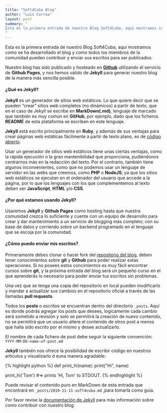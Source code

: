 ```yaml
---
title: "Soft4Cuba Blog"
author: "Luis Correa"
layout: post
summary: "
Esta es la primera entrada de nuestro Blog Soft4Cuba, aquí mostramos como se ha desarrollado el blog y como todos los miembros de la comunidad pueden contribuir y enviar sus escritos para ser publicados.
"
---
```


Esta es la primera entrada de nuestro Blog Soft4Cuba, aquí mostramos como se ha desarrollado el blog y como todos los miembros de la comunidad pueden contribuir y enviar sus escritos para ser publicados.

Nuestro blog has sido publicado y hosteado en <b>[Github](https://github.com/correaleyval/blog.soft4cuba.com)</b> utilizando el servicio de <b>Github Pages</b>, y nos hemos valido de <b>Jekyll</b> para generar nuestro blog de la manera más sencilla posible.

#### ¿Qué es Jekyll?

<b>Jekyll</b> es un generador de sitios web estáticos. Lo que quiere decir que se pueden “crear” sitios web completos (no dinámicos) a partir de texto, que en el caso de Jekyll se escribe en <b>MarkDown(.md)</b>, lenguaje de marcado que también es muy común en <b>GitHub</b>, por ejemplo, dado que los ficheros <b>README</b> de esta plataforma se escriben en este lenguaje.

<b>Jekyll</b> está escrito principalmente en <b>Ruby</b>, y además de sus ventajas para crear páginas web estáticas fácilmente a partir de texto plano, es de [código abierto](https://github.com/jekyll/jekyll).

Usar un generador de sitios web estáticos tiene unas ciertas ventajas, como la rápida ejecución o la gran mantenibilidad que proporciona, pudiéndonos centrarnos más en la redacción del texto. Por el contrario, también tiene algunos inconvenientes, como que no podemos usar un lenguaje de servidor en las webs que creemos, como <b>PHP</b> o <b>NodeJS</b>; ya que los sitios web estáticos se ejecutan en el ordenador del usuario que accede a la página, por lo que los lenguajes con los que complementemos al texto deben ser <b>JavaScript</b>, <b>HTML</b> y/o <b>CSS</b>.

#### ¿Por qué estamos usando Jekyll?

Usaremos <b>Jekyll</b> y <b>Github Pages</b> como hosting hasta que nuestra comunidad crezca lo suficiente y cuente con un equipo de desarrollo para crear y dar mantenimiento a un servicio de blogging más completo; con su base de datos y corriendo sobre un backend programado en el lenguaje que se escoja por la comunidad.

#### ¿Cómo puedo enviar mis escritos?

Primeramente debes clonar o hacer fork del [repositorio del blog](https://github.com/correaleyval/blog.soft4cuba.com), deben tener conocimientos sobre <b>git</b> y <b>Github</b> para poder realizar estas operaciones. Si no posees estos concimientos es muy fácil encontrar cursos sobre <b>git</b>, y la próxima entrada del blog será un pequeño curso en el que aprenderás lo necesario para poder enviar tus escritos sin problemas.

Una vez que se tenga una copia del repositorio en local pueden modificarlo y mandar a actualizar sus cambios en el repositorio oficial a través de las llamadas <b>pull requests</b>.

Todos los <b>posts</b> o escritos se encuentran dentro del directorio `_posts`. Aquí es donde podrás agregar los posts que desees, logicamente cada cambio será sometido a revisión y solo se permitirá la creación de nuevo contenido, no se permitirá que un usuario altere el contenido de otros post a menos que halla sido escrito por el mismo y desee actualizarlo.

El nombre de cada fichero de post debe seguir la siguiente convención: `YYYY-MM-DD-name-of-post.md`

<b>Jekyll</b> también nos ofrece la posibilidad de escribir código en nuestros artículos y visualizarlo d euna manera agradable:

{% highlight python %}
def print_hi(name):
  print("Hi", name)

print_hi('Tom')
#=> prints 'Hi, Tom' to STDOUT.
{% endhighlight %}

Puede revisar el contenido puro en MarkDown de esta entrada  que encontrará en `_posts/2019-11-11-soft4cuba.md` ,para tomarla como guía. 

Por favor revise la [documentación de Jekyll][jekyll-docs] para más información sobre como contribuir con nuestro blog.

[jekyll-docs]: http://jekyllrb.com/docs/home
